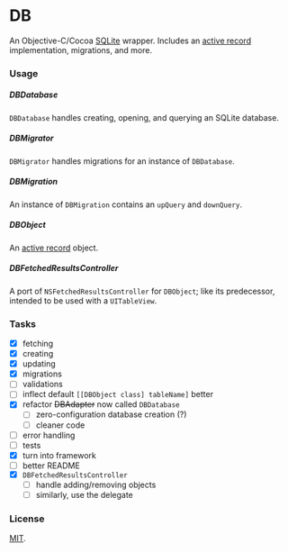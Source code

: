 DB
==

An Objective-C/Cocoa [SQLite](http://sqlite.org/) wrapper.  Includes an [active record](http://en.wikipedia.org/wiki/Active_record_pattern) implementation, migrations, and more.

### Usage

##### DBDatabase

`DBDatabase` handles creating, opening, and querying an SQLite database.

##### DBMigrator

`DBMigrator` handles migrations for an instance of `DBDatabase`.

##### DBMigration

An instance of `DBMigration` contains an `upQuery` and `downQuery`.

##### DBObject

An [active record](http://en.wikipedia.org/wiki/Active_record_pattern) object.

##### DBFetchedResultsController

A port of `NSFetchedResultsController` for `DBObject`; like its predecessor, intended to be used with a `UITableView`.

### Tasks

- [x] fetching
- [x] creating
- [x] updating
- [x] migrations
- [ ] validations
- [ ] inflect default `[[DBObject class] tableName]` better
- [x] refactor ~~DBAdapter~~ now called `DBDatabase`
  - [ ] zero-configuration database creation (?)
  - [ ] cleaner code
- [ ] error handling
- [ ] tests
- [x] turn into framework
- [ ] better README
- [x] `DBFetchedResultsController`
  - [ ] handle adding/removing objects
  - [ ] similarly, use the delegate

### License

[MIT](LICENSE.md).
